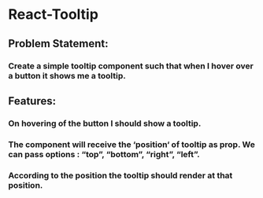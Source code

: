 # React-Tooltip

## Problem Statement:

### Create a simple tooltip component such that when I hover over a button it shows me a tooltip.


## Features:

### On hovering of the button I should show a tooltip.

### The component will receive the ‘position‘ of tooltip as prop. We can pass options : “top”, “bottom”, “right”, “left”.
### According to the position the tooltip should render at that position.
